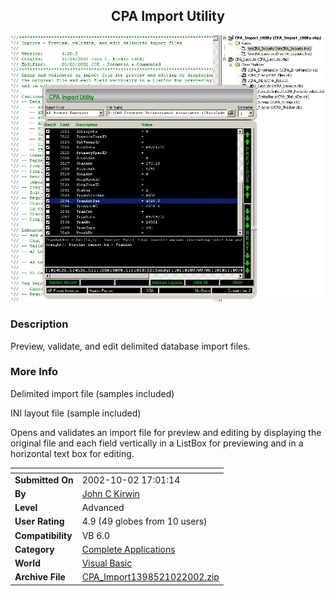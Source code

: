 ﻿<div align="center">

## CPA Import Utility

<img src="PIC20021012343164564.jpg">
</div>

### Description

Preview, validate, and edit delimited database import files.
 
### More Info
 
Delimited import file (samples included)

INI layout file (sample included)

Opens and validates an import file for preview and editing by displaying the original file and each field vertically in a ListBox for previewing and in a horizontal text box for editing.


<span>             |<span>
---                |---
**Submitted On**   |2002-10-02 17:01:14
**By**             |[John C Kirwin](https://github.com/Planet-Source-Code/PSCIndex/blob/master/ByAuthor/john-c-kirwin.md)
**Level**          |Advanced
**User Rating**    |4.9 (49 globes from 10 users)
**Compatibility**  |VB 6\.0
**Category**       |[Complete Applications](https://github.com/Planet-Source-Code/PSCIndex/blob/master/ByCategory/complete-applications__1-27.md)
**World**          |[Visual Basic](https://github.com/Planet-Source-Code/PSCIndex/blob/master/ByWorld/visual-basic.md)
**Archive File**   |[CPA\_Import1398521022002\.zip](https://github.com/Planet-Source-Code/john-c-kirwin-cpa-import-utility__1-39438/archive/master.zip)








